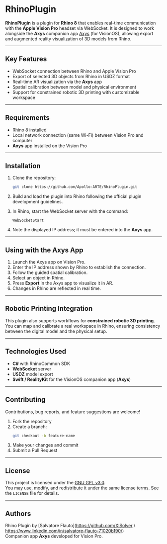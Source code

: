 # RhinoPlugin

**RhinoPlugin** is a plugin for **Rhino 8** that enables real-time communication with the **Apple Vision Pro** headset via WebSocket.
It is designed to work alongside the **Axys** companion app [Axys](https://github.com/Apollo-ARTE/Axys) (for VisionOS), allowing export and augmented reality visualization of 3D models from Rhino.

---

## Key Features

- WebSocket connection between Rhino and Apple Vision Pro
- Export of selected 3D objects from Rhino in USDZ format
- Real-time AR visualization via the **Axys** app
- Spatial calibration between model and physical environment
- Support for constrained robotic 3D printing with customizable workspace

---

## Requirements

- Rhino 8 installed
- Local network connection (same Wi-Fi) between Vision Pro and computer
- **Axys** app installed on the Vision Pro

---

## Installation

1. Clone the repository:

   ```bash
   git clone https://github.com/Apollo-ARTE/RhinoPlugin.git
   ```

2. Build and load the plugin into Rhino following the official plugin development guidelines.

3. In Rhino, start the WebSocket server with the command:

   ```
   WebSocketStart
   ```

4. Note the displayed IP address; it must be entered into the **Axys** app.

---

## Using with the Axys App

1. Launch the Axys app on Vision Pro.
2. Enter the IP address shown by Rhino to establish the connection.
3. Follow the guided spatial calibration.
4. Select an object in Rhino.
5. Press **Export** in the Axys app to visualize it in AR.
6. Changes in Rhino are reflected in real time.

---

## Robotic Printing Integration

This plugin also supports workflows for **constrained robotic 3D printing**.  
You can map and calibrate a real workspace in Rhino, ensuring consistency between the digital model and the physical setup.

---

## Technologies Used

- **C#** with RhinoCommon SDK
- **WebSocket** server
- **USDZ** model export
- **Swift / RealityKit** for the VisionOS companion app (**Axys**)

---

## Contributing

Contributions, bug reports, and feature suggestions are welcome!

1. Fork the repository
2. Create a branch:  
   ```bash
   git checkout -b feature-name
   ```
3. Make your changes and commit
4. Submit a Pull Request

---

## License

This project is licensed under the [GNU GPL v3.0](https://www.gnu.org/licenses/gpl-3.0.html).  
You may use, modify, and redistribute it under the same license terms. See the `LICENSE` file for details.

---

## Authors
 
Rhino Plugin by [Salvatore Flauto](https://github.com/XlSolver / https://www.linkedin.com/in/salvatore-flauto-71020b190/)  
Companion app **Axys** developed for Vision Pro.
